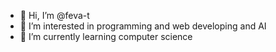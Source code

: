 - 👋 Hi, I’m @feva-t
- 👀 I’m interested in programming and web developing and AI
- 🌱 I’m currently learning computer science 

<!---
feva-t/feva-t is a ✨ special ✨ repository because its `README.md` (this file) appears on your GitHub profile.
You can click the Preview link to take a look at your changes.
--->
